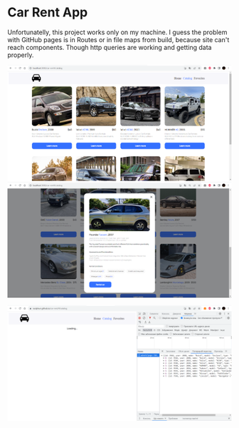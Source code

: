 # Car Rent App

Unfortunatelly, this project works only on my machine. I guess the problem with GitHub pages is in Routes or in file maps from build, because site can't reach components. Though http queries are working and getting data properly.

![Catalog](./imgReadMe/image_2023-09-10_02-51-17.png)
![Modal](./imgReadMe/image_2023-09-10_02-51-50.png)

![Http query](./imgReadMe/image_2023-09-10_03-00-11.png)
